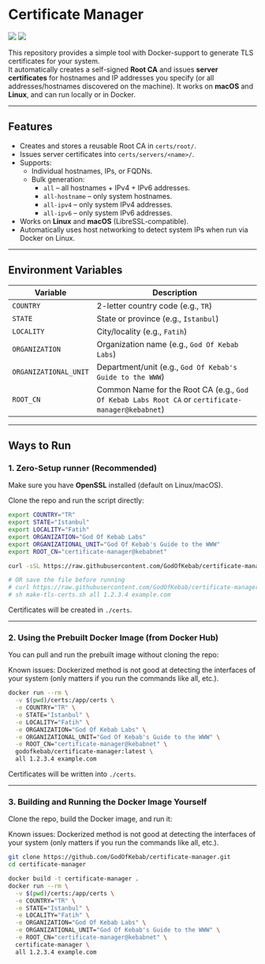 # Certificate Manager

![](https://badgen.net/docker/pulls/godofkebab/certificate-manager)
![](https://badgen.net/docker/size/godofkebab/certificate-manager)


This repository provides a simple tool with Docker-support to generate TLS certificates for your system.  
It automatically creates a self-signed **Root CA** and issues **server certificates** for hostnames and IP addresses you specify (or all addresses/hostnames discovered on the machine).
It works on **macOS** and **Linux**, and can run locally or in Docker.

---

## Features

- Creates and stores a reusable Root CA in `certs/root/`.
- Issues server certificates into `certs/servers/<name>/`.
- Supports:
   - Individual hostnames, IPs, or FQDNs.
   - Bulk generation:
      - `all` – all hostnames + IPv4 + IPv6 addresses.
      - `all-hostname` – only system hostnames.
      - `all-ipv4` – only system IPv4 addresses.
      - `all-ipv6` – only system IPv6 addresses.
- Works on **Linux** and **macOS** (LibreSSL-compatible).
- Automatically uses host networking to detect system IPs when run via Docker on Linux.

---

## Environment Variables

| Variable              | Description                                                                                       |
|-----------------------|---------------------------------------------------------------------------------------------------|
| `COUNTRY`             | 2-letter country code (e.g., `TR`)                                                                |
| `STATE`               | State or province (e.g., `Istanbul`)                                                              |
| `LOCALITY`            | City/locality (e.g., `Fatih`)                                                                     |
| `ORGANIZATION`        | Organization name (e.g., `God Of Kebab Labs`)                                                     |
| `ORGANIZATIONAL_UNIT` | Department/unit (e.g., `God Of Kebab's Guide to the WWW`)                                         |
| `ROOT_CN`             | Common Name for the Root CA (e.g., `God Of Kebab Labs Root CA` or `certificate-manager@kebabnet`) |

---

## Ways to Run

### 1. Zero-Setup runner (Recommended)

Make sure you have **OpenSSL** installed (default on Linux/macOS).

Clone the repo and run the script directly:

```bash
export COUNTRY="TR"
export STATE="Istanbul"
export LOCALITY="Fatih"
export ORGANIZATION="God Of Kebab Labs"
export ORGANIZATIONAL_UNIT="God Of Kebab's Guide to the WWW"
export ROOT_CN="certificate-manager@kebabnet"

curl -sSL https://raw.githubusercontent.com/GodOfKebab/certificate-manager/refs/heads/main/make-tls-certs.sh | sh -s all 1.2.3.4 example.com

# OR save the file before running
# curl https://raw.githubusercontent.com/GodOfKebab/certificate-manager/refs/heads/main/make-tls-certs.sh -o make-tls-certs.sh
# sh make-tls-certs.sh all 1.2.3.4 example.com
```

Certificates will be created in `./certs`.

---

### 2. Using the Prebuilt Docker Image (from Docker Hub)

You can pull and run the prebuilt image without cloning the repo:

Known issues: Dockerized method is not good at detecting the interfaces of your system (only matters if you run the commands like all, etc.).

```bash
docker run --rm \
  -v $(pwd)/certs:/app/certs \
  -e COUNTRY="TR" \
  -e STATE="Istanbul" \
  -e LOCALITY="Fatih" \
  -e ORGANIZATION="God Of Kebab Labs" \
  -e ORGANIZATIONAL_UNIT="God Of Kebab's Guide to the WWW" \
  -e ROOT_CN="certificate-manager@kebabnet" \
  godofkebab/certificate-manager:latest \
  all 1.2.3.4 example.com
```

Certificates will be written into `./certs`.

---

### 3. Building and Running the Docker Image Yourself

Clone the repo, build the Docker image, and run it:

Known issues: Dockerized method is not good at detecting the interfaces of your system (only matters if you run the commands like all, etc.).

```bash
git clone https://github.com/GodOfKebab/certificate-manager.git
cd certificate-manager

docker build -t certificate-manager .
docker run --rm \
  -v $(pwd)/certs:/app/certs \
  -e COUNTRY="TR" \
  -e STATE="Istanbul" \
  -e LOCALITY="Fatih" \
  -e ORGANIZATION="God Of Kebab Labs" \
  -e ORGANIZATIONAL_UNIT="God Of Kebab's Guide to the WWW" \
  -e ROOT_CN="certificate-manager@kebabnet" \
  certificate-manager \
  all 1.2.3.4 example.com
```

